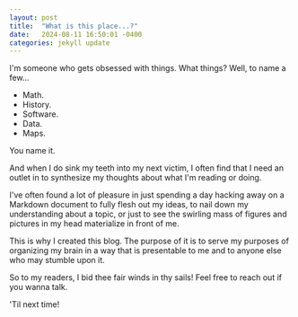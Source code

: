 ```yaml
---
layout: post
title:  "What is this place...?"
date:   2024-08-11 16:50:01 -0400
categories: jekyll update
---
```


I'm someone who gets obsessed with things. What things? Well, to name a few... 

- Math.
- History.
- Software.
- Data.
- Maps. 

You name it.

And when I do sink my teeth into my next victim, I often find 
that I need an outlet in to synthesize my thoughts about what I'm reading or doing. 

<!-- excerpt-start -->
I've often found a lot of pleasure in just spending a day hacking away on a Markdown 
document to fully flesh out my ideas, to nail down my understanding about a topic, or just 
to see the swirling mass of figures and pictures in my head materialize in front of me.
<!-- excerpt-end -->

This is why I created this blog. The purpose of it is to serve my purposes of organizing my 
brain in a way that is presentable to me and to anyone else who may stumble upon it. 

So to my readers, I bid thee fair winds in thy sails! Feel free to reach out if you wanna talk. 

'Til next time!